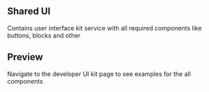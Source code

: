 ## Shared UI

Contains user interface kit service with all required components like buttons, blocks and other

## Preview

Navigate to the developer UI kit page to see examples for the all components
